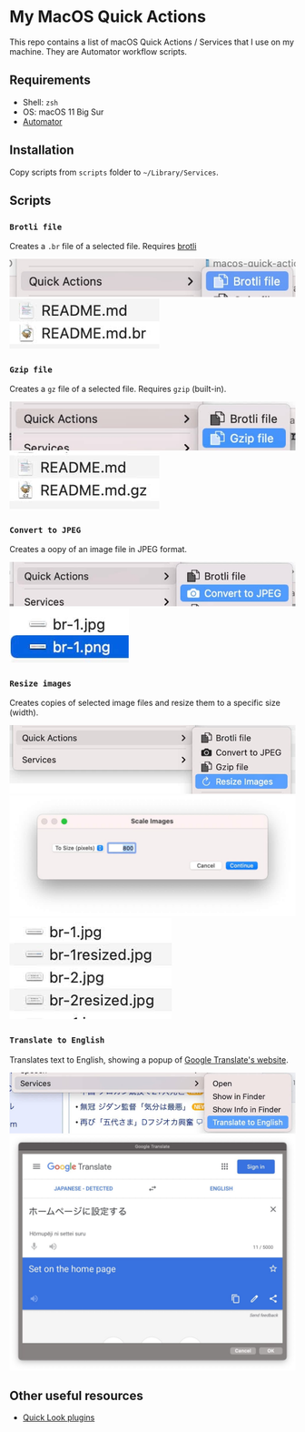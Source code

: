 My MacOS Quick Actions
===

This repo contains a list of macOS Quick Actions / Services that I use on my machine. They are Automator workflow scripts.

Requirements
---

- Shell: `zsh`
- OS: macOS 11 Big Sur
- [Automator](https://support.apple.com/en-gb/guide/automator/welcome/mac)

Installation
---

Copy scripts from `scripts` folder to `~/Library/Services`.

Scripts
---

### `Brotli file`

Creates a `.br` file of a selected file. Requires [brotli](https://formulae.brew.sh/formula/brotli)

![](screenshots/br-1.jpg) ![](screenshots/br-2.jpg)

### `Gzip file`

Creates a `gz` file of a selected file. Requires `gzip` (built-in).

![](screenshots/gz-1.jpg) ![](screenshots/gz-2.jpg)

### `Convert to JPEG`

Creates a oopy of an image file in JPEG format.

![](screenshots/jpg-1.jpg) ![](screenshots/jpg-2.jpg)

### `Resize images`

Creates copies of selected image files and resize them to a specific size (width).

![](screenshots/resize-1.jpg) ![](screenshots/resize-2.jpg) ![](screenshots/resize-3.jpg)

### `Translate to English`

Translates text to English, showing a popup of [Google Translate's website](https://translate.google.com/).

![](screenshots/trans-1.jpg) ![](screenshots/trans-2.jpg)

Other useful resources
---

- [Quick Look plugins](https://github.com/sindresorhus/quick-look-plugins)